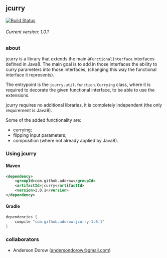 jcurry
---------

[![Build Status](https://travis-ci.org/adorow/jcurry.svg?branch=master)](https://travis-ci.org/adorow/jcurry)

###### Current version: 1.0.1

### about

jcurry is a library that extends the main `@FunctionalInterface` interfaces defined in Java8.
The main goal is to add in those interfaces the ability to curry parameters into those interfaces,
(changing this way the functional interface it represents).

The entrypoint is the `jcurry.util.function.Currying` class, where it is required to decorate the given functional interface, to be able to use the extensions.

jcurry requires no additional libraries, it is completely independent (the only requirement is Java8).

Some of the added functionality are:
- currying;
- flipping input parameters;
- composition (where not already applied by Java8).

### Using jcurry
#### Maven
```xml
<dependency>
    <groupId>com.github.adorow</groupId>
    <artifactId>jcurry</artifactId>
    <version>1.0.1</version>
</dependency>
```

#### Gradle
```groovy
dependencies {
    compile "com.github.adorow:jcurry:1.0.1"
}
```

### collaborators
- Anderson Dorow (andersondorow@gmail.com)